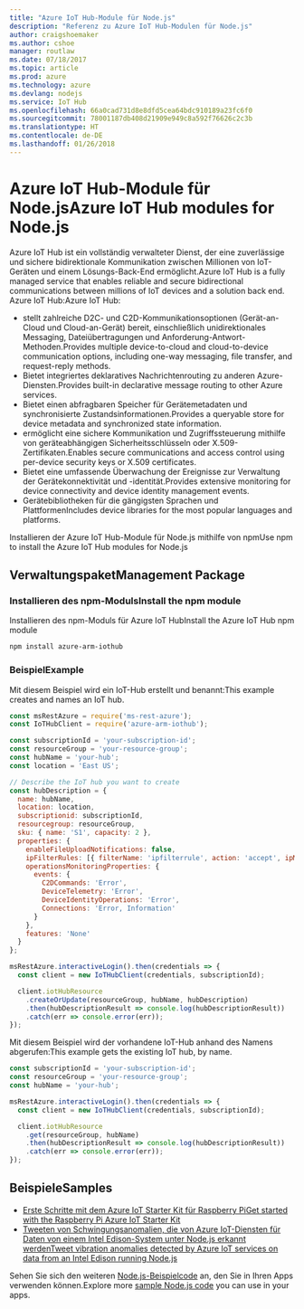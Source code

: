 ```yaml
---
title: "Azure IoT Hub-Module für Node.js"
description: "Referenz zu Azure IoT Hub-Modulen für Node.js"
author: craigshoemaker
ms.author: cshoe
manager: routlaw
ms.date: 07/18/2017
ms.topic: article
ms.prod: azure
ms.technology: azure
ms.devlang: nodejs
ms.service: IoT Hub
ms.openlocfilehash: 66a0cad731d8e8dfd5cea64bdc910189a23fc6f0
ms.sourcegitcommit: 78001187db408d21909e949c8a592f76626c2c3b
ms.translationtype: HT
ms.contentlocale: de-DE
ms.lasthandoff: 01/26/2018
---
```

# <a name="azure-iot-hub-modules-for-nodejs"></a><span data-ttu-id="86fb6-103">Azure IoT Hub-Module für Node.js</span><span class="sxs-lookup"><span data-stu-id="86fb6-103">Azure IoT Hub modules for Node.js</span></span>

<span data-ttu-id="86fb6-104">Azure IoT Hub ist ein vollständig verwalteter Dienst, der eine zuverlässige und sichere bidirektionale Kommunikation zwischen Millionen von IoT-Geräten und einem Lösungs-Back-End ermöglicht.</span><span class="sxs-lookup"><span data-stu-id="86fb6-104">Azure IoT Hub is a fully managed service that enables reliable and secure bidirectional communications between millions of IoT devices and a solution back end.</span></span> <span data-ttu-id="86fb6-105">Azure IoT Hub:</span><span class="sxs-lookup"><span data-stu-id="86fb6-105">Azure IoT Hub:</span></span>
- <span data-ttu-id="86fb6-106">stellt zahlreiche D2C- und C2D-Kommunikationsoptionen (Gerät-an-Cloud und Cloud-an-Gerät) bereit, einschließlich unidirektionales Messaging, Dateiübertragungen und Anforderung-Antwort-Methoden.</span><span class="sxs-lookup"><span data-stu-id="86fb6-106">Provides multiple device-to-cloud and cloud-to-device communication options, including one-way messaging, file transfer, and request-reply methods.</span></span>
- <span data-ttu-id="86fb6-107">Bietet integriertes deklaratives Nachrichtenrouting zu anderen Azure-Diensten.</span><span class="sxs-lookup"><span data-stu-id="86fb6-107">Provides built-in declarative message routing to other Azure services.</span></span>
- <span data-ttu-id="86fb6-108">Bietet einen abfragbaren Speicher für Gerätemetadaten und synchronisierte Zustandsinformationen.</span><span class="sxs-lookup"><span data-stu-id="86fb6-108">Provides a queryable store for device metadata and synchronized state information.</span></span>
- <span data-ttu-id="86fb6-109">ermöglicht eine sichere Kommunikation und Zugriffssteuerung mithilfe von geräteabhängigen Sicherheitsschlüsseln oder X.509-Zertifikaten.</span><span class="sxs-lookup"><span data-stu-id="86fb6-109">Enables secure communications and access control using per-device security keys or X.509 certificates.</span></span>
- <span data-ttu-id="86fb6-110">Bietet eine umfassende Überwachung der Ereignisse zur Verwaltung der Gerätekonnektivität und -identität.</span><span class="sxs-lookup"><span data-stu-id="86fb6-110">Provides extensive monitoring for device connectivity and device identity management events.</span></span>
- <span data-ttu-id="86fb6-111">Gerätebibliotheken für die gängigsten Sprachen und Plattformen</span><span class="sxs-lookup"><span data-stu-id="86fb6-111">Includes device libraries for the most popular languages and platforms.</span></span>

<span data-ttu-id="86fb6-112">Installieren der Azure IoT Hub-Module für Node.js mithilfe von npm</span><span class="sxs-lookup"><span data-stu-id="86fb6-112">Use npm to install the Azure IoT Hub modules for Node.js</span></span>

## <a name="management-package"></a><span data-ttu-id="86fb6-113">Verwaltungspaket</span><span class="sxs-lookup"><span data-stu-id="86fb6-113">Management Package</span></span>

### <a name="install-the-npm-module"></a><span data-ttu-id="86fb6-114">Installieren des npm-Moduls</span><span class="sxs-lookup"><span data-stu-id="86fb6-114">Install the npm module</span></span>

<span data-ttu-id="86fb6-115">Installieren des npm-Moduls für Azure IoT Hub</span><span class="sxs-lookup"><span data-stu-id="86fb6-115">Install the Azure IoT Hub npm module</span></span>

```bash
npm install azure-arm-iothub
```

### <a name="example"></a><span data-ttu-id="86fb6-116">Beispiel</span><span class="sxs-lookup"><span data-stu-id="86fb6-116">Example</span></span>

<span data-ttu-id="86fb6-117">Mit diesem Beispiel wird ein IoT-Hub erstellt und benannt:</span><span class="sxs-lookup"><span data-stu-id="86fb6-117">This example creates and names an IoT hub.</span></span>

```javascript
const msRestAzure = require('ms-rest-azure');
const IoTHubClient = require('azure-arm-iothub');

const subscriptionId = 'your-subscription-id';
const resourceGroup = 'your-resource-group';
const hubName = 'your-hub';
const location = 'East US';

// Describe the IoT hub you want to create
const hubDescription = {
  name: hubName,
  location: location,
  subscriptionid: subscriptionId,
  resourcegroup: resourceGroup,
  sku: { name: 'S1', capacity: 2 },
  properties: {
    enableFileUploadNotifications: false,
    ipFilterRules: [{ filterName: 'ipfilterrule', action: 'accept', ipMask: '0.0.0.0/0' }],
    operationsMonitoringProperties: {
      events: {
        C2DCommands: 'Error',
        DeviceTelemetry: 'Error',
        DeviceIdentityOperations: 'Error',
        Connections: 'Error, Information'
      }
    },
    features: 'None'
  }
};

msRestAzure.interactiveLogin().then(credentials => {
  const client = new IoTHubClient(credentials, subscriptionId);

  client.iotHubResource
    .createOrUpdate(resourceGroup, hubName, hubDescription)
    .then(hubDescriptionResult => console.log(hubDescriptionResult))
    .catch(err => console.error(err));
});
```

<span data-ttu-id="86fb6-118">Mit diesem Beispiel wird der vorhandene IoT-Hub anhand des Namens abgerufen:</span><span class="sxs-lookup"><span data-stu-id="86fb6-118">This example gets the existing IoT hub, by name.</span></span>

```javascript
const subscriptionId = 'your-subscription-id';
const resourceGroup = 'your-resource-group';
const hubName = 'your-hub';

msRestAzure.interactiveLogin().then(credentials => {
  const client = new IoTHubClient(credentials, subscriptionId);

  client.iotHubResource
    .get(resourceGroup, hubName)
    .then(hubDescriptionResult => console.log(hubDescriptionResult))
    .catch(err => console.error(err));
});
```

## <a name="samples"></a><span data-ttu-id="86fb6-119">Beispiele</span><span class="sxs-lookup"><span data-stu-id="86fb6-119">Samples</span></span>

- [<span data-ttu-id="86fb6-120">Erste Schritte mit dem Azure IoT Starter Kit für Raspberry Pi</span><span class="sxs-lookup"><span data-stu-id="86fb6-120">Get started with the Raspberry Pi Azure IoT Starter Kit</span></span>](https://azure.microsoft.com/resources/samples/iot-remote-monitoring-node-raspberrypi-getstartedkit/)
- [<span data-ttu-id="86fb6-121">Tweeten von Schwingungsanomalien, die von Azure IoT-Diensten für Daten von einem Intel Edison-System unter Node.js erkannt werden</span><span class="sxs-lookup"><span data-stu-id="86fb6-121">Tweet vibration anomalies detected by Azure IoT services on data from an Intel Edison running Node.js</span></span>](https://azure.microsoft.com/resources/samples/iot-hub-nodejs-intel-edison-vibration-anomaly-detection/)

<span data-ttu-id="86fb6-122">Sehen Sie sich den weiteren [Node.js-Beispielcode](https://azure.microsoft.com/resources/samples/?platform=nodejs) an, den Sie in Ihren Apps verwenden können.</span><span class="sxs-lookup"><span data-stu-id="86fb6-122">Explore more [sample Node.js code](https://azure.microsoft.com/resources/samples/?platform=nodejs) you can use in your apps.</span></span>
